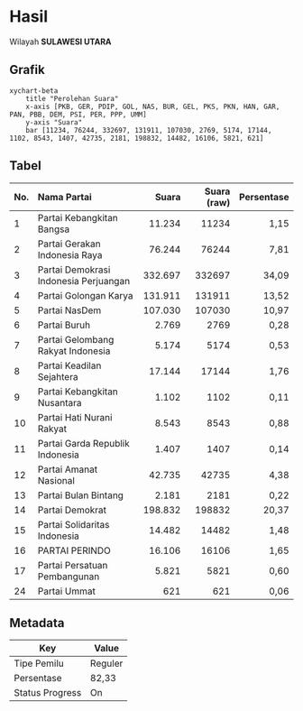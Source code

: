 # Hasil

Wilayah **SULAWESI UTARA**

## Grafik

```mermaid
xychart-beta
    title "Perolehan Suara"
    x-axis [PKB, GER, PDIP, GOL, NAS, BUR, GEL, PKS, PKN, HAN, GAR, PAN, PBB, DEM, PSI, PER, PPP, UMM]
    y-axis "Suara"
    bar [11234, 76244, 332697, 131911, 107030, 2769, 5174, 17144, 1102, 8543, 1407, 42735, 2181, 198832, 14482, 16106, 5821, 621]
```

## Tabel

| No. | Nama Partai                           | Suara   | Suara (raw) | Persentase |
|:--- |:------------------------------------- | -------:| -----------:| ----------:|
| 1   | Partai Kebangkitan Bangsa             | 11.234  | 11234       | 1,15       |
| 2   | Partai Gerakan Indonesia Raya         | 76.244  | 76244       | 7,81       |
| 3   | Partai Demokrasi Indonesia Perjuangan | 332.697 | 332697      | 34,09      |
| 4   | Partai Golongan Karya                 | 131.911 | 131911      | 13,52      |
| 5   | Partai NasDem                         | 107.030 | 107030      | 10,97      |
| 6   | Partai Buruh                          | 2.769   | 2769        | 0,28       |
| 7   | Partai Gelombang Rakyat Indonesia     | 5.174   | 5174        | 0,53       |
| 8   | Partai Keadilan Sejahtera             | 17.144  | 17144       | 1,76       |
| 9   | Partai Kebangkitan Nusantara          | 1.102   | 1102        | 0,11       |
| 10  | Partai Hati Nurani Rakyat             | 8.543   | 8543        | 0,88       |
| 11  | Partai Garda Republik Indonesia       | 1.407   | 1407        | 0,14       |
| 12  | Partai Amanat Nasional                | 42.735  | 42735       | 4,38       |
| 13  | Partai Bulan Bintang                  | 2.181   | 2181        | 0,22       |
| 14  | Partai Demokrat                       | 198.832 | 198832      | 20,37      |
| 15  | Partai Solidaritas Indonesia          | 14.482  | 14482       | 1,48       |
| 16  | PARTAI PERINDO                        | 16.106  | 16106       | 1,65       |
| 17  | Partai Persatuan Pembangunan          | 5.821   | 5821        | 0,60       |
| 24  | Partai Ummat                          | 621     | 621         | 0,06       |


## Metadata

| Key             | Value   |
| --------------- | ------- |
| Tipe Pemilu     | Reguler |
| Persentase      | 82,33   |
| Status Progress | On      |



